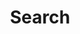 ---
title: "Search" 
layout: "search" 
# url: "/archive"
# description: "Description for Search"
summary: "search"
placeholder: "Search Me Bro"
---
